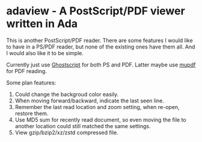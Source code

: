 adaview - A PostScript/PDF viewer written in Ada
================================================

This is another PostScript/PDF reader.  There are some features I would like to
have in a PS/PDF reader, but none of the existing ones have them all.
And I would also like it to be simple.

Currently just use [Ghostscript](http://ghostscript.com)  for both PS
and PDF. Latter maybe use [mupdf](http://mupdf.com) for PDF reading.

Some plan features:
  1. Could change the backgroud color easily.
  2. When moving forward/backward, indicate the last seen line.
  3. Remember the last read location and zoom setting, when re-open,
     restore them.
  4. Use MD5 sum for recently read document, so even moving the file
     to another location could still matched the same settings.
  5. View gzip/bzip2/xz/zstd compressed file.
